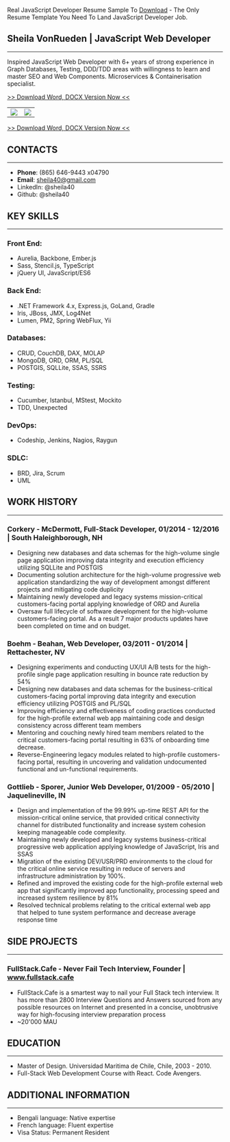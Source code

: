 Real JavaScript Developer Resume Sample To [Download](https://www.fullstackresume.com/blog/javascript-developer-resume-sample) - The Only Resume Template You Need To Land JavaScript Developer Job.

## Sheila VonRueden | JavaScript Web Developer
---
Inspired JavaScript Web Developer with 6+ years of strong experience in Graph Databases, Testing, DDD/TDD areas with willingness to learn and master SEO and Web Components. Microservices & Containerisation specialist.


[>> Download Word, DOCX Version Now <<](https://www.fullstackresume.com/blog/javascript-developer-resume-sample)

<table>
 <tr>
  <td>
  <img src="https://www.fullstackresume.com/images/javascript-developer-resume-template-1-lg.jpg"/>
  </td>
  <td>
   <img src="https://www.fullstackresume.com/images/javascript-developer-resume-template-2-lg.jpg"/>
  </td>
 <tr>
</table>

[>> Download Word, DOCX Version Now <<](https://www.fullstackresume.com/blog/javascript-developer-resume-sample)

## CONTACTS
---
* **Phone**: (865) 646-9443 x04790
* **Email**: sheila40@gmail.com
* LinkedIn: @sheila40
* Github: @sheila40

## KEY SKILLS
---

### **Front End**:
* Aurelia, Backbone, Ember.js
* Sass, Stencil.js, TypeScript
* jQuery UI, JavaScript/ES6

### **Back End**:
* .NET Framework 4.x, Express.js, GoLand, Gradle
* Iris, JBoss, JMX, Log4Net
* Lumen, PM2, Spring WebFlux, Yii

### **Databases**:
* CRUD, CouchDB, DAX, MOLAP
* MongoDB, ORD, ORM, PL/SQL
* POSTGIS, SQLLite, SSAS, SSRS

### **Testing**:
* Cucumber, Istanbul, MStest, Mockito
* TDD, Unexpected

### **DevOps**:
* Codeship, Jenkins, Nagios, Raygun

### **SDLC**:
* BRD, Jira, Scrum
* UML

## WORK HISTORY
---

### **Corkery - McDermott, Full-Stack Developer**, 01/2014 - 12/2016 | South Haleighborough, NH 
* Designing new databases and data schemas for the high-volume single page application improving data integrity and execution efficiency utilizing SQLLite and POSTGIS
* Documenting solution architecture for the high-volume progressive web application standardizing the way of development amongst different projects and mitigating code duplicity
* Maintaining newly developed and legacy systems mission-critical customers-facing portal applying knowledge of ORD and Aurelia
* Oversaw full lifecycle of software development for the high-volume customers-facing portal. As a result 7 major products updates have been completed on time and on budget.

### **Boehm - Beahan, Web Developer**, 03/2011 - 01/2014 | Rettachester, NV 
* Designing experiments and conducting UX/UI A/B tests for the high-profile single page application resulting in bounce rate reduction by 54%
* Designing new databases and data schemas for the business-critical customers-facing portal improving data integrity and execution efficiency utilizing POSTGIS and PL/SQL
* Improving efficiency and effectiveness of coding practices conducted for the high-profile external web app maintaining code and design consistency across different team members
* Mentoring and couching newly hired team members related to the critical customers-facing portal resulting in 63% of onboarding time decrease.
* Reverse-Engineering legacy modules related to high-profile customers-facing portal, resulting in uncovering and validation undocumented functional and un-functional requirements.

### **Gottlieb - Sporer, Junior Web Developer**, 01/2009 - 05/2010 | Jaquelineville, IN 
* Design and implementation of the 99.99% up-time REST API for the mission-critical online service, that provided critical connectivity channel for distributed functionality and increase system cohesion keeping manageable code complexity.
* Maintaining newly developed and legacy systems business-critical progressive web application applying knowledge of JavaScript, Iris and SSAS
* Migration of the existing DEV/USR/PRD environments to the cloud for the critical online service resulting in reduce of servers and infrastructure administration by 100%.
* Refined and improved the existing code for the high-profile external web app that significantly improved app functionality, processing speed and increased system resilience by 81%
* Resolved technical problems relating to the critical external web app that helped to tune system performance and decrease average response time

## SIDE PROJECTS
---

### **FullStack.Cafe - Never Fail Tech Interview, Founder** | www.fullstack.cafe  
* FullStack.Cafe is a smartest way to nail your Full Stack tech interview. It has more than 2800 Interview Questions and Answers sourced from any possible resources on Internet and presented in a concise, unobtrusive way for high-focusing interview preparation process
* ~20'000 MAU

## EDUCATION
---
* Master of Design. Universidad Maritima de Chile, Chile, 2003 - 2010. 
* Full-Stack Web Development Course with React. Code Avengers. 

## ADDITIONAL INFORMATION
---
* Bengali language: Native expertise
* French language: Fluent expertise
* Visa Status: Permanent Resident
